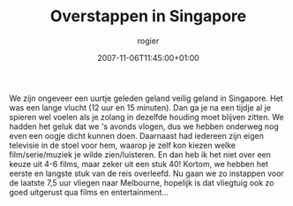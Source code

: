 ﻿---
title: Overstappen in Singapore
author: rogier
type: post
date: 2007-11-06T11:45:00+01:00
url: /weblog/2007/11/06/overstappen-in-singapore/
commentFolder: 2007-11-06-overstappen-in-singapore
categories:
- Vakantie
tags:
- Australie
resources: []

---
We zijn ongeveer een uurtje geleden geland veilig geland in Singapore. Het was een lange vlucht (12 uur en 15 minuten). Dan ga je na een tijdje al je spieren wel voelen als je zolang in dezelfde houding moet blijven zitten. We hadden het geluk dat we 's avonds vlogen, dus we hebben onderweg nog even een oogje dicht kunnen doen. Daarnaast had iedereen zijn eigen televisie in de stoel voor hem, waarop je zelf kon kiezen welke film/serie/muziek je wilde zien/luisteren. En dan heb ik het niet over een keuze uit 4-6 films, maar zeker uit een stuk 40! Kortom, we hebben het eerste en langste stuk van de reis overleefd. Nu gaan we zo instappen voor de laatste 7,5 uur vliegen naar Melbourne, hopelijk is dat vliegtuig ook zo goed uitgerust qua films en entertainment...
